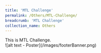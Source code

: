 ```yaml
---
title: 'MTL Challenge'
permalink: /Others/MTL-Challenge/
breadcrumb: 'MTL Challenge'
collection_name: Others
---
```

<div>
This is MTL Challenge.
</div>
![alt text - Poster](/images/footerBanner.png)

